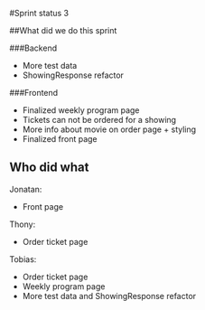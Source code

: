 #Sprint status 3

##What did we do this sprint

###Backend
- More test data
- ShowingResponse refactor

###Frontend
- Finalized weekly program page
- Tickets can not be ordered for a showing
- More info about movie on order page + styling
- Finalized front page

## Who did what
Jonatan:
- Front page

Thony:
- Order ticket page

Tobias:
- Order ticket page
- Weekly program page
- More test data and ShowingResponse refactor
